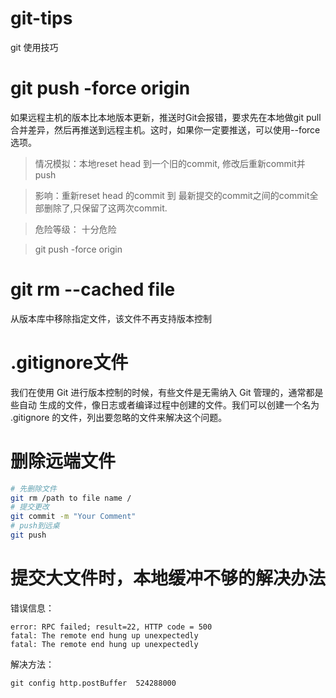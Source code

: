 # git-tips
git 使用技巧

# git push -force origin

如果远程主机的版本比本地版本更新，推送时Git会报错，要求先在本地做git pull合并差异，然后再推送到远程主机。这时，如果你一定要推送，可以使用--force选项。

> 情况模拟：本地reset head 到一个旧的commit, 修改后重新commit并push

> 影响：重新reset head 的commit 到 最新提交的commit之间的commit全部删除了,只保留了这两次commit.

> 危险等级： 十分危险

> git push -force origin

# git rm --cached file
从版本库中移除指定文件，该文件不再支持版本控制

# .gitignore文件

我们在使用 Git 进行版本控制的时候，有些文件是无需纳入 Git 管理的，通常都是些自动 生成的文件，像日志或者编译过程中创建的文件。我们可以创建一个名为 .gitignore 的文件，列出要忽略的文件来解决这个问题。

# 删除远端文件
  ```bash
  # 先删除文件
  git rm /path to file name /
  # 提交更改
  git commit -m "Your Comment"
  # push到远桌
  git push
  ```
  
# 提交大文件时，本地缓冲不够的解决办法

错误信息：

```
error: RPC failed; result=22, HTTP code = 500
fatal: The remote end hung up unexpectedly
fatal: The remote end hung up unexpectedly
```

解决方法：

```
git config http.postBuffer  524288000
```

